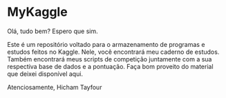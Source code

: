 # MyKaggle

Olá, tudo bem? Espero que sim.

Este é um repositório voltado para o armazenamento de programas e estudos feitos no Kaggle. Nele, você encontrará meu caderno de estudos. Também encontrará meus scripts de competição juntamente com a sua respectiva base de dados e a pontuação. Faça bom proveito do material que deixei disponível aqui.

Atenciosamente, Hicham Tayfour
